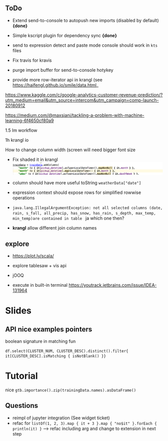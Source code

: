 
## ToDo

* Extend send-to-console to autopush new imports (disabled by default) **{done}**
* Simple kscript plugin for dependency sync **{done}**

* send to expression detect and paste mode console should work in `kts` files
* Fix travis for kravis
* purge import buffer for send-to-console hotykey

* provide more row-iterator api in krangl (see https://haifengl.github.io/smile/data.html_

https://www.kaggle.com/c/google-analytics-customer-revenue-prediction/?utm_medium=email&utm_source=intercom&utm_campaign=comp-launch-20180912

https://medium.com/@maxsiani/tackling-a-problem-with-machine-learning-6f4650cf80a9

1.5 lm workflow

1h krangl io

How to change column width (screen will need bigger font size

* Fix shaded it in krangl
![](.README_images/3880aa6d.png)


* column should have more useful toString `weatherData["date"]`

* expression context should expose rows for simplified rowwise operations
* `java.lang.IllegalArgumentException: not all selected columns (date, rain, s_fall, all_precip, has_snow, has_rain, s_depth, max_temp, min_temp)are contained in table
` ja which one then?
* **krangl** allow different join column names


## explore
* https://plot.ly/scala/
* explore tablesaw + vis api
* jOOQ



* execute in built-in terminal https://youtrack.jetbrains.com/issue/IDEA-131964



# Slides

## API nice examples pointers

boolean signature in matching fun
```
df.select(CLUSTER_NUM, CLUSTER_DESC).distinct().filter{ it[CLUSTER_DESC].isMatching { isNotBlank() }}
```

# Tutorial

nice `gtb.importance().zip(trainingData.names).asDataFrame()`



## Questions

* reimpl of jupyter integration (See widget ticket)
* refac for `listOf(1, 2, 3).map { it + 3 }.map { "no$it" }.forEach { println(it) }` --> refac including arg and change to extension in next step

